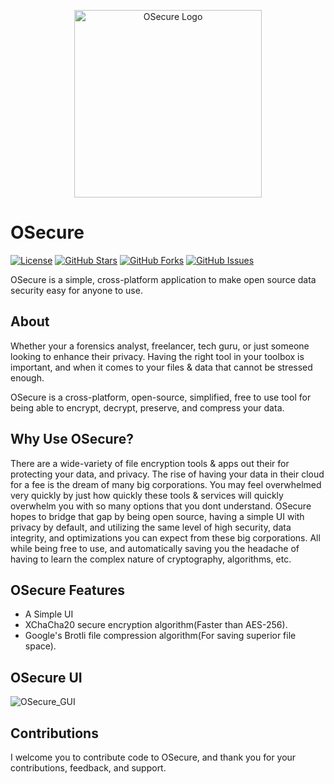 <p align="center">
  <img src="https://i.imgur.com/wcBAggh.png" alt="OSecure Logo" width="300">
</p>

# OSecure

[![License](https://img.shields.io/badge/License-GPL%203.0%20with%20AGPL%203.0-blue.svg)](LICENSE)
[![GitHub Stars](https://img.shields.io/github/stars/Th3Tr1ckst3r/OSecure)](https://github.com/Th3Tr1ckst3r/OSecure/stargazers)
[![GitHub Forks](https://img.shields.io/github/forks/Th3Tr1ckst3r/OSecure)](https://github.com/Th3Tr1ckst3r/OSecure/network/members)
[![GitHub Issues](https://img.shields.io/github/issues/Th3Tr1ckst3r/OSecure)](https://github.com/Th3Tr1ckst3r/OSecure/issues)

OSecure is a simple, cross-platform application to make open source data security easy for anyone to use.

## About

Whether your a forensics analyst, freelancer, tech guru, or just someone looking to enhance their privacy.
Having the right tool in your toolbox is important, and when it comes to your files & data that cannot be stressed enough.

OSecure is a cross-platform, open-source, simplified, free to use tool for being able to encrypt, decrypt, preserve, and compress your data.

## Why Use OSecure?

There are a wide-variety of file encryption tools & apps out their for protecting your data, and privacy. The rise of having your data in their cloud 
for a fee is the dream of many big corporations. You may feel overwhelmed very quickly by just how quickly these tools & services will quickly overwhelm you 
with so many options that you dont understand. OSecure hopes to bridge that gap by being open source, having a simple UI with privacy by default, and 
utilizing the same level of high security, data integrity, and optimizations you can expect from these big corporations. All while being free to use,
and automatically saving you the headache of having to learn the complex nature of cryptography, algorithms, etc.

## OSecure Features

- A Simple UI
- XChaCha20 secure encryption algorithm(Faster than AES-256).
- Google's Brotli file compression algorithm(For saving superior file space).

## OSecure UI

![OSecure_GUI](https://i.imgur.com/EuKONSB.png)

## Contributions

I welcome you to contribute code to OSecure, and thank you for your contributions, feedback, and support.

